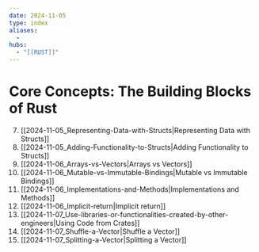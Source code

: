 ```yaml
---
date: 2024-11-05
type: index
aliases:
  -
hubs:
  - "[[RUST]]"
---
```


# Core Concepts: The Building Blocks of Rust

7. [[2024-11-05_Representing-Data-with-Structs|Representing Data with Structs]]
8. [[2024-11-05_Adding-Functionality-to-Structs|Adding Functionality to Structs]]
9. [[2024-11-06_Arrays-vs-Vectors|Arrays vs Vectors]]
10. [[2024-11-06_Mutable-vs-Immutable-Bindings|Mutable vs Immutable Bindings]]
11. [[2024-11-06_Implementations-and-Methods|Implementations and Methods]]
12. [[2024-11-06_Implicit-return|Implicit return]]
13. [[2024-11-07_Use-libraries-or-functionalities-created-by-other-engineers|Using Code from Crates]]
14. [[2024-11-07_Shuffle-a-Vector|Shuffle a Vector]]
16. [[2024-11-07_Splitting-a-Vector|Splitting a Vector]]
